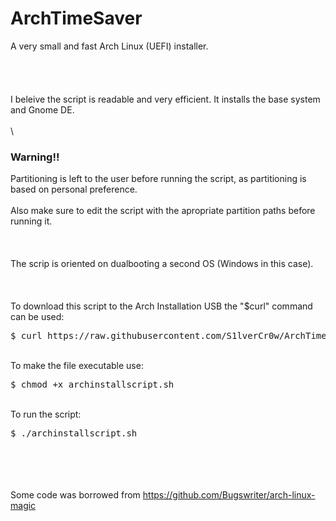 # ArchTimeSaver
A very small and fast Arch Linux (UEFI) installer.
\
\
\
\
\
I beleive the script is readable and very efficient.
It installs the base system and Gnome DE.
\
\
\
### Warning!!
Partitioning is left to the user before running the script,
as partitioning is based on personal preference.
\
\
Also make sure to edit the script with the apropriate partition paths before running it.
\
\
\
\
The scrip is oriented on dualbooting a second OS (Windows in this case).
\
\
\
\
To download this script to the Arch Installation USB the "$curl" command can be used:
<pre>$ curl https://raw.githubusercontent.com/S1lverCr0w/ArchTimeSaver/main/archinstall.sh > archinstallscript.sh</pre>
\
To make the file executable use:
<pre>$ chmod +x archinstallscript.sh</pre>
\
To run the script:
<pre>$ ./archinstallscript.sh</pre>
\
\
\
\
Some code was borrowed from 
https://github.com/Bugswriter/arch-linux-magic
